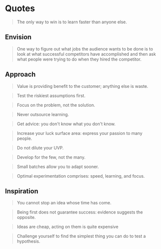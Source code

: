 # Quotes

>   The only way to win is to learn faster than anyone else.

## Envision

>   One way to figure out what jobs the audience wants to be done is to look at what successful competitors have accomplished and then ask what people were trying to do when they hired the competitor.

## Approach

>   Value is providing benefit to the customer; anything else is waste.

>   Test the riskiest assumptions first.

>   Focus on the problem, not the solution.

>   Never outsource learning.

>   Get advice: you don't know what you don't know.

>   Increase your luck surface area: express your passion to many people.

>   Do not dilute your UVP.

>   Develop for the few, not the many.

>   Small batches allow you to adapt sooner.

>   Optimal experimentation comprises: speed, learning, and focus.

## Inspiration

>   You cannot stop an idea whose time has come.

>   Being first does not guarantee success: evidence suggests the opposite.

>   Ideas are cheap, acting on them is quite expensive

>   Challenge yourself to find the simplest thing you can do to test a hypothesis.
